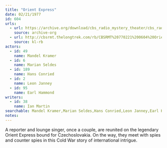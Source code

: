 ```yaml
---
title: "Orient Express"
date: 02/21/1977
id: 604
urls: 
  - url: https://archive.org/download/cbs_radio_mystery_theater/cbs_radio_mystery_theater-0601-0650.zip/cbs_radio_mystery_theater-0601-0650%2Fcbsrmt_0604_orient_express.mp3
    source: archive-org
  - url: http://cbsrmt.thelongtrek.com/rb/CBSRMT%20770221%200604%20Orient%20Express_wbbm_rb.mp3
    source: kl-rb
actors:  
  - id: 49
    name: Mandel Kramer  
  - id: 6
    name: Marian Seldes  
  - id: 189
    name: Hans Conried  
  - id: 2
    name: Leon Janney  
  - id: 95
    name: Earl Hammond
writers:  
  - id: 38
    name: Ian Martin
searchable: Mandel Kramer,Marian Seldes,Hans Conried,Leon Janney,Earl Hammond Ian Martin
notes:  
---
```

A reporter and lounge singer, once a couple, are reunited on the legendary Orient Express bound for Czechoslovakia. On the way, they meet with spies and counter spies in this Cold War story of international intrigue.